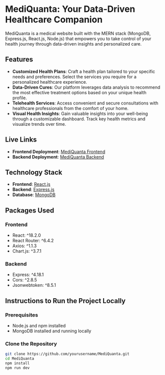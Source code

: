 # MediQuanta: Your Data-Driven Healthcare Companion

MediQuanta is a medical website built with the MERN stack (MongoDB, Express.js, React.js, Node.js) that empowers you to take control of your health journey through data-driven insights and personalized care.

## Features

- **Customized Health Plans**: Craft a health plan tailored to your specific needs and preferences. Select the services you require for a personalized healthcare experience.
- **Data-Driven Cures**: Our platform leverages data analysis to recommend the most effective treatment options based on your unique health profile.
- **Telehealth Services**: Access convenient and secure consultations with healthcare professionals from the comfort of your home.
- **Visual Health Insights**: Gain valuable insights into your well-being through a customizable dashboard. Track key health metrics and visualize trends over time.

## Live Links

- **Frontend Deployment**: [MediQuanta Frontend](https://medi-quanta.vercel.app/)
- **Backend Deployment**: [MediQuanta Backend](http://localhost:3000/)

## Technology Stack

- **Frontend**: [React.js](https://react.dev/)
- **Backend**: [Express.js](https://expressjs.com/)
- **Database**: [MongoDB](https://www.mongodb.com/)

## Packages Used

### Frontend

- React: ^18.2.0
- React Router: ^6.4.2
- Axios: ^1.1.3
- Chart.js: ^3.7.1

### Backend

- Express: ^4.18.1
- Cors: ^2.8.5
- Jsonwebtoken: ^8.5.1

## Instructions to Run the Project Locally

### Prerequisites

- Node.js and npm installed
- MongoDB installed and running locally

### Clone the Repository

```bash
git clone https://github.com/yourusername/MediQuanta.git
cd MediQuanta
npm install
npm run dev
